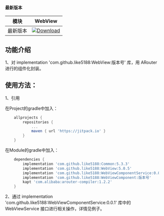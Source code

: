 #### 最新版本

模块|WebView
---|---
最新版本|[![Download](https://jitpack.io/v/like5188/WebView.svg)](https://jitpack.io/#like5188/WebView)

## 功能介绍

1、对 implementation 'com.github.like5188:WebView:版本号' 库，用 ARouter 进行的组件化封装。

## 使用方法：

1、引用

在Project的gradle中加入：
```groovy
    allprojects {
        repositories {
            ...
            maven { url 'https://jitpack.io' }
        }
    }
```
在Module的gradle中加入：
```groovy
    dependencies {
        implementation 'com.github.like5188:Common:5.3.3'
        implementation 'com.github.like5188:WebView:5.0.5'
        implementation 'com.github.like5188:WebViewComponentService:0.0.1'
        implementation 'com.github.like5188:WebViewComponent:版本号'
        kapt 'com.alibaba:arouter-compiler:1.2.2'
    }
```

2、通过 implementation 'com.github.like5188:WebViewComponentService:0.0.1' 库中的 WebViewService 接口进行相关操作，详情见例子。
